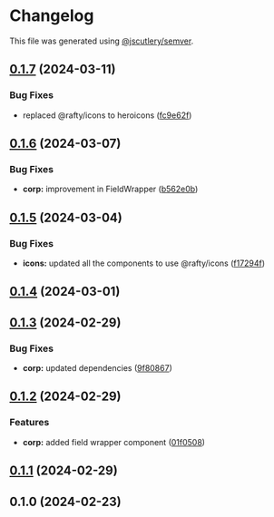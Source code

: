 # Changelog

This file was generated using [@jscutlery/semver](https://github.com/jscutlery/semver).

## [0.1.7](https://github.com/rhinobase/raftyui/compare/corp-0.1.6...corp-0.1.7) (2024-03-11)


### Bug Fixes

* replaced @rafty/icons to heroicons ([fc9e62f](https://github.com/rhinobase/raftyui/commit/fc9e62fbee931a2fd7743a4a1cf76a9ede154529))

## [0.1.6](https://github.com/rhinobase/raftyui/compare/corp-0.1.5...corp-0.1.6) (2024-03-07)


### Bug Fixes

* **corp:** improvement in FieldWrapper ([b562e0b](https://github.com/rhinobase/raftyui/commit/b562e0bb35a7af17d54bad7aaf6076b0f0c5da69))

## [0.1.5](https://github.com/rhinobase/raftyui/compare/corp-0.1.4...corp-0.1.5) (2024-03-04)


### Bug Fixes

* **icons:** updated all the components to use @rafty/icons ([f17294f](https://github.com/rhinobase/raftyui/commit/f17294fa5796888d123e89837fb042ccee05e3aa))

## [0.1.4](https://github.com/rhinobase/raftyui/compare/corp-0.1.3...corp-0.1.4) (2024-03-01)

## [0.1.3](https://github.com/rhinobase/raftyui/compare/corp-0.1.2...corp-0.1.3) (2024-02-29)


### Bug Fixes

* **corp:** updated dependencies ([9f80867](https://github.com/rhinobase/raftyui/commit/9f80867c6582d7a6c10727670f25da2f7373f388))

## [0.1.2](https://github.com/rhinobase/raftyui/compare/corp-0.1.1...corp-0.1.2) (2024-02-29)


### Features

* **corp:** added field wrapper component ([01f0508](https://github.com/rhinobase/raftyui/commit/01f050854128ecd66259c862f2865c26c02c952e))

## [0.1.1](https://github.com/rhinobase/raftyui/compare/corp-0.1.0...corp-0.1.1) (2024-02-29)

## 0.1.0 (2024-02-23)
